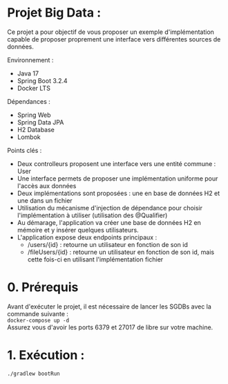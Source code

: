 ﻿Projet Big Data :
=================

Ce projet a pour objectif de vous proposer un exemple d'implémentation capable de proposer proprement une interface vers différentes sources de données.

Environnement :
- Java 17
- Spring Boot 3.2.4
- Docker LTS

Dépendances :
- Spring Web
- Spring Data JPA
- H2 Database
- Lombok

Points clés : 
- Deux controlleurs proposent une interface vers une entité commune : User
- Une interface permets de proposer une implémentation uniforme pour l'accès aux données
- Deux implémentations sont proposées : une en base de données H2 et une dans un fichier
- Utilisation du mécanisme d'injection de dépendance pour choisir l'implémentation à utiliser (utilisation des @Qualifier)
- Au démarage, l'application va créer une base de données H2 en mémoire et y insérer quelques utilisateurs.
- L'application expose deux endpoints principaux :
  - /users/{id} : retourne un utilisateur en fonction de son id
  - /fileUsers/{id} : retourne un utilisateur en fonction de son id, mais cette fois-ci en utilisant l'implémentation fichier


# 0. Prérequis
Avant d'exécuter le projet, il est nécessaire de lancer les SGDBs avec la commande suivante : \
```docker-compose up -d``` \
Assurez vous d'avoir les ports 6379 et 27017 de libre sur votre machine.

# 1. Exécution :
```./gradlew bootRun```

